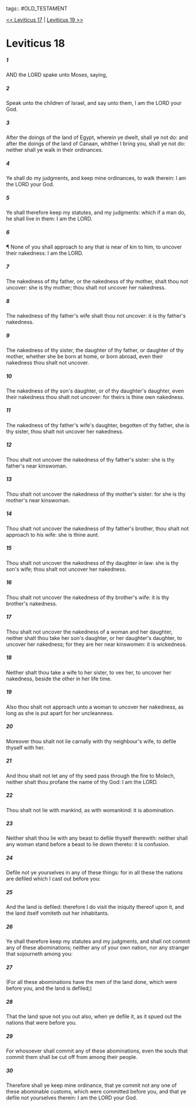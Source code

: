 tags:: #OLD_TESTAMENT

[<< Leviticus 17](OLD_TESTAMENT/03_Leviticus/Leviticus_17.md) | [Leviticus 19 >>](OLD_TESTAMENT/03_Leviticus/Leviticus_19.md)

# Leviticus 18

##### 1

AND the LORD spake unto Moses, saying,

##### 2

Speak unto the children of Israel, and say unto them, I am the LORD your God.

##### 3

After the doings of the land of Egypt, wherein ye dwelt, shall ye not do: and after the doings of the land of Canaan, whither I bring you, shall ye not do: neither shall ye walk in their ordinances.

##### 4

Ye shall do my judgments, and keep mine ordinances, to walk therein: I am the LORD your God.

##### 5

Ye shall therefore keep my statutes, and my judgments: which if a man do, he shall live in them: I am the LORD.

##### 6

¶ None of you shall approach to any that is near of kin to him, to uncover their nakedness: I am the LORD.

##### 7

The nakedness of thy father, or the nakedness of thy mother, shalt thou not uncover: she is thy mother; thou shalt not uncover her nakedness.

##### 8

The nakedness of thy father's wife shalt thou not uncover: it is thy father's nakedness.

##### 9

The nakedness of thy sister, the daughter of thy father, or daughter of thy mother, whether she be born at home, or born abroad, even their nakedness thou shalt not uncover.

##### 10

The nakedness of thy son's daughter, or of thy daughter's daughter, even their nakedness thou shalt not uncover: for theirs is thine own nakedness.

##### 11

The nakedness of thy father's wife's daughter, begotten of thy father, she is thy sister, thou shalt not uncover her nakedness.

##### 12

Thou shalt not uncover the nakedness of thy father's sister: she is thy father's near kinswoman.

##### 13

Thou shalt not uncover the nakedness of thy mother's sister: for she is thy mother's near kinswoman.

##### 14

Thou shalt not uncover the nakedness of thy father's brother, thou shalt not approach to his wife: she is thine aunt.

##### 15

Thou shalt not uncover the nakedness of thy daughter in law: she is thy son's wife; thou shalt not uncover her nakedness.

##### 16

Thou shalt not uncover the nakedness of thy brother's wife: it is thy brother's nakedness.

##### 17

Thou shalt not uncover the nakedness of a woman and her daughter, neither shalt thou take her son's daughter, or her daughter's daughter, to uncover her nakedness; for they are her near kinswomen: it is wickedness.

##### 18

Neither shalt thou take a wife to her sister, to vex her, to uncover her nakedness, beside the other in her life time.

##### 19

Also thou shalt not approach unto a woman to uncover her nakedness, as long as she is put apart for her uncleanness.

##### 20

Moreover thou shalt not lie carnally with thy neighbour's wife, to defile thyself with her.

##### 21

And thou shalt not let any of thy seed pass through the fire to Molech, neither shalt thou profane the name of thy God: I am the LORD.

##### 22

Thou shalt not lie with mankind, as with womankind: it is abomination.

##### 23

Neither shalt thou lie with any beast to defile thyself therewith: neither shall any woman stand before a beast to lie down thereto: it is confusion.

##### 24

Defile not ye yourselves in any of these things: for in all these the nations are defiled which I cast out before you:

##### 25

And the land is defiled: therefore I do visit the iniquity thereof upon it, and the land itself vomiteth out her inhabitants.

##### 26

Ye shall therefore keep my statutes and my judgments, and shall not commit any of these abominations; neither any of your own nation, nor any stranger that sojourneth among you:

##### 27

(For all these abominations have the men of the land done, which were before you, and the land is defiled;)

##### 28

That the land spue not you out also, when ye defile it, as it spued out the nations that were before you.

##### 29

For whosoever shall commit any of these abominations, even the souls that commit them shall be cut off from among their people.

##### 30

Therefore shall ye keep mine ordinance, that ye commit not any one of these abominable customs, which were committed before you, and that ye defile not yourselves therein: I am the LORD your God.
